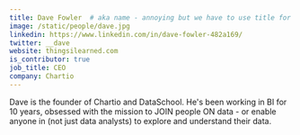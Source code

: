 ```yaml
---
title: Dave Fowler  # aka name - annoying but we have to use title for name here
image: /static/people/dave.jpg
linkedin: https://www.linkedin.com/in/dave-fowler-482a169/
twitter: __dave
website: thingsilearned.com
is_contributor: true
job_title: CEO
company: Chartio
---
```

Dave is the founder of Chartio and DataSchool.  He's been working in BI for 10 years, obsessed with the mission to JOIN people ON data - or enable anyone in (not just data analysts) to explore and understand their data.
